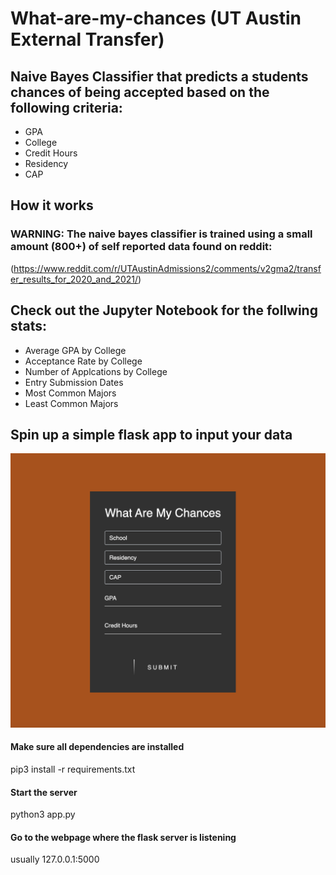 # What-are-my-chances (UT Austin External Transfer)

## Naive Bayes Classifier that predicts a students chances of being accepted based on the following criteria:

- GPA
- College
- Credit Hours
- Residency
- CAP 

## How it works

### WARNING: The naive bayes classifier is trained using a small amount (800+) of self reported data found on reddit:

  (https://www.reddit.com/r/UTAustinAdmissions2/comments/v2gma2/transfer_results_for_2020_and_2021/)


## Check out the Jupyter Notebook for the follwing stats:

- Average GPA by College
- Acceptance Rate by College
- Number of Applcations by College
- Entry Submission Dates
- Most Common Majors
- Least Common Majors


## Spin up a simple flask app to input your data

![Screenshot](websiteImage.png)

#### Make sure all dependencies are installed 
  pip3 install -r requirements.txt
  
#### Start the server
  python3 app.py
  
#### Go to the webpage where the flask server is listening

  usually 127.0.0.1:5000
  
 

  

